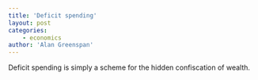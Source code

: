 ```yaml
---
title: 'Deficit spending'
layout: post
categories:
    - economics
author: 'Alan Greenspan'
---
```


Deficit spending is simply a scheme for the hidden confiscation of wealth.